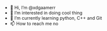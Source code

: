 - 👋 Hi, I’m @xdgaamerr
- 👀 I’m interested in doing cool thing
- 🌱 I’m currently learning python, C++ and Git 
- 📫 How to reach me no

<!---
xdgaamerr/xdgaamerr is a ✨ special ✨ repository because its `README.md` (this file) appears on your GitHub profile.
You can click the Preview link to take a look at your changes.
--->
